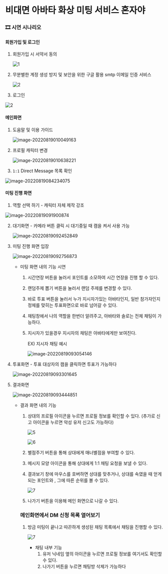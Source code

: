 
# 비대면 아바타 화상 미팅 서비스 혼자야

### 🎞 시연 시나리오

#### 회원가입 및 로그인

1. 회원가입 시 서약서 동의

   ![1](시연시나리오.assets/image-20220819004331728.png)

2. 무분별한 계정 생성 방지 및 보안을 위한 구글 활용 smtp 이메일 인증 서비스

   ![2](시연시나리오.assets/image-20220819004506925.png)

   

3. 로그인



![2](시연시나리오.assets/image-20220819004937070.png)

#### 메인화면

1. 도움말 및 이용 가이드

   ![image-20220819010049163](시연시나리오.assets/image-20220819010049163.png)

2. 프로필 캐릭터 변경

   ![image-20220819010638221](시연시나리오.assets/image-20220819010638221.png)



3. `1:1` Direct Message 목록 확인

![image-20220819084234075](시연시나리오.assets/image-20220819084234075.png)



#### 미팅 진행 화면

1. 역할 선택 하기 - 캐릭터 자체 제작 강조

![image-20220819091900874](시연시나리오.assets/image-20220819091900874.png)



2. 대기화면 - 카메라 버튼 클릭 시 대기중일 때 캠을 켜서 사용 가능

   ![image-20220819092452849](시연시나리오.assets/image-20220819092452849.png)



3. 미팅 진행 화면 입장

   ![image-20220819092756873](시연시나리오.assets/image-20220819092756873.png)

   - 미팅 화면 내의 기능 시연

     1. 시간연장 버튼을 눌러서 포인트를 소모하여 시간 연장을 진행 할 수 있다.

     2. 랜덤주제 뽑기 버튼을 눌러서 랜덤 주제를 변경할 수 있다.

     3. 바로 투표 버튼을 눌러서 누가 지시자가있는 아바타인지, 일반 참가자인지 정체를 맞히는 투표화면으로 바로 넘어갈 수 있다.

     4. 채팅창에서 나의 역할을 한번더 알려주고, 아바타와 솔로는 전체 채팅이 가능하다.

     5. 지시자가 있을경우 지시자의 채팅은 아바타에게만 보여진다.

        EX) 지시자 채팅 예시

        ![image-20220819093054146](시연시나리오.assets/image-20220819093054146.png)



4. 투표화면 - 투표 대상자의 캠을 클릭하면 투표가 가능하다

   ![image-20220819093301645](시연시나리오.assets/image-20220819093301645.png)



5. 결과화면

   ![image-20220819093444851](시연시나리오.assets/image-20220819093444851.png)

   - 결과 화면 내의 기능

     1. 상대의 프로필 아이콘을 누르면 프로필 정보를 확인할 수 있다. (추가로 신고 아이콘을 누르면 악성 유저 신고도 가능하다)

        ![5](시연시나리오.assets/image-20220819094324567.png)

        ![6](시연시나리오.assets/image-20220819094429483.png)

        

        

     2. 별점주기 버튼을 통해 상대에게 매너별점을 부여할 수 있다.

     3. 메시지 모양 아이콘을 통해 상대에게 1:1 채팅 요청을 보낼 수 있다.

     4. 결과보기 창에 마우스를 호버하면 상대를 맞추거나, 상대를 속였을 때 얻게 되는 포인트와 , 그에 따른 순위를 볼 수 있다.

        

        ![7](시연시나리오.assets/image-20220819094648983.png)

     5. 나가기 버튼을 이용해 메인 화면으로 나갈 수 있다.

        

        

     ### 메인화면에서 DM 신청 목록 열어보기

     1. 방금 미팅이 끝나고 따끈하게 생성된 채팅 목록에서 채팅을 진행할 수 있다.
     
        

        ![7](시연시나리오.assets/image-20220819095032545.png)
        
        
        
        - 채팅 내부 기능
          1. 유저 닉네임 옆의 아이콘을 누르면 프로필 정보를 여기서도 확인할 수 있다.
          2. 나가기 버튼을 누르면 채팅방 삭제가 가능하다
     
     



​	
